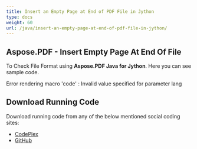 ```yaml
---
title: Insert an Empty Page at End of PDF File in Jython
type: docs
weight: 60
url: /java/insert-an-empty-page-at-end-of-pdf-file-in-jython/
---
```


## **Aspose.PDF - Insert Empty Page At End Of File**
To Check File Format using **Aspose.PDF Java for Jython**. Here you can see sample code.

Error rendering macro 'code' : Invalid value specified for parameter lang
## **Download Running Code**
Download running code from any of the below mentioned social coding sites:

- [CodePlex](https://asposepdfjavajython.codeplex.com/releases)
- [GitHub](https://github.com/aspose-pdf/Aspose.PDF-for-Java/releases)
